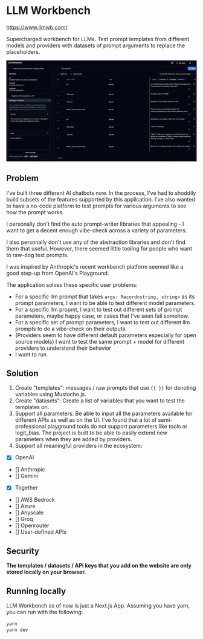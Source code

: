 # LLM Workbench

https://www.llmwb.com/

Supercharged workbench for LLMs. Test prompt templates from different models and providers with datasets of prompt arguments to replace the placeholders.

![Screenshot](docs/llmwb-main.png)

## Problem

I've built three different AI chatbots now. In the process, I've had to shoddily build subsets of the features supported by this application. I've also wanted to have a no-code platform to test prompts for various arguments to see how the prompt works.

I personally don't find the auto prompt-writer libraries that appealing - I want to get a decent enough vibe-check across a variety of parameters.

I also personally don't use any of the abstraction libraries and don't find them that useful. However, there seemed little tooling for people who want to raw-dog test prompts.

I was inspired by Anthropic's recent workbench platform seemed like a good step-up from OpenAI's Playground.

The application solves these specific user problems:

- For a specific llm prompt that takes `args: Record<string, string>` as its prompt parameters, I want to be able to test different model parameters.
- For a specific llm propmt, I want to test out different sets of prompt parameters, maybe happy case, or cases that I've seen fail somehow.
- For a specific set of prompt parameters, I want to test out different llm prompts to do a vibe-check on their outputs.
- (Providers seem to have different default parameters especially for open source models) I want to test the same prompt + model for different providers to understand their behavior
- I want to run

## Solution

1. Create "templates": messages / raw prompts that use `{{ }}` for denoting variables using Mustache.js.
2. Create "datasets": Create a list of variables that you want to test the templates on.
3. Support all parameters: Be able to input all the parameters available for different APIs as well as on the UI. I've found that a lot of semi-professional playground tools do not support parameters like tools or logit_bias. The project is built to be able to easily extend new parameters when they are added by providers.
4. Support all meaningful providers in the ecosystem:

- [x] OpenAI
- [] Anthropic
- [] Gemini
- [x] Together
- [] AWS Bedrock
- [] Azure
- [] Anyscale
- [] Groq
- [] Openrouter
- [] User-defined APIs


## Security
**The templates / datasets / API keys that you add on the website are only stored locally on your browser.**


## Running locally

LLM Workbench as of now is just a Next.js App. Assuming you have yarn, you can run with the following:

```
yarn
yarn dev
```
